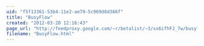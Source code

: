 ```yaml
---
uid: "f5f13361-53b4-11e2-ae79-5c969d8d366f"
title: "BusyFlow"
created: "2012-03-20 12:16:43"
page_url: "http://feedproxy.google.com/~r/betalist/~3/xx6ifhFJ_7w/busyflow"
filename: "BusyFlow.html"
---
```

